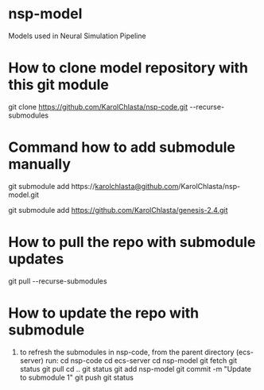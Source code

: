 # nsp-model
Models used in Neural Simulation Pipeline

# How to clone model repository with this git module
git clone https://github.com/KarolChlasta/nsp-code.git --recurse-submodules

# Command how to add submodule manually
git submodule add https://karolchlasta@github.com/KarolChlasta/nsp-model.git

git submodule add https://github.com/KarolChlasta/genesis-2.4.git

# How to pull the repo with submodule updates
git pull --recurse-submodules
# How to update the repo with submodule

1) to refresh the submodules in nsp-code, from the parent directory (ecs-server) run:
cd nsp-code
cd ecs-server
cd nsp-model
git fetch
git status
git pull
cd ..
git status
git add nsp-model
git commit -m "Update to submodule 1"
git push
git status